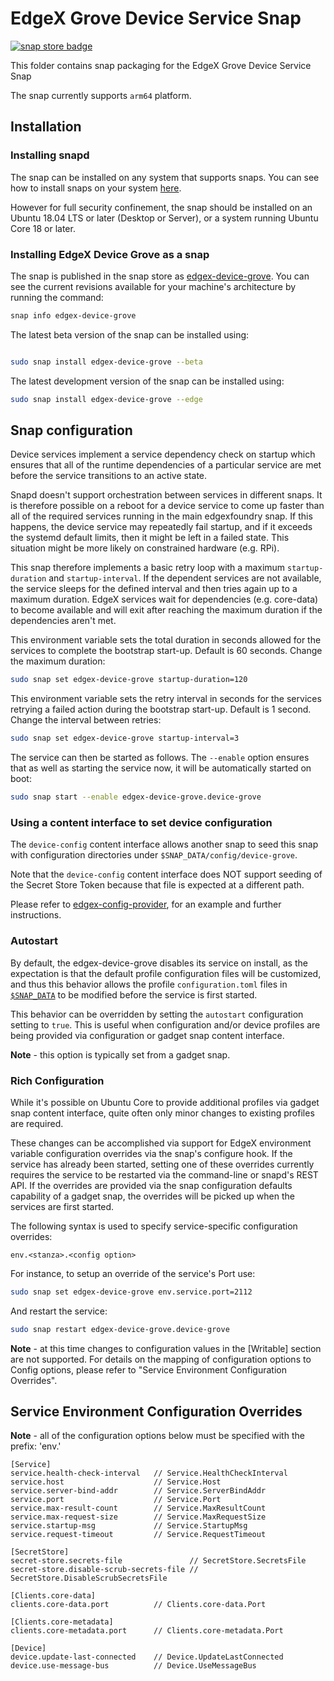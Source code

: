 # EdgeX Grove Device Service Snap
[![snap store badge](https://raw.githubusercontent.com/snapcore/snap-store-badges/master/EN/%5BEN%5D-snap-store-black-uneditable.png)](https://snapcraft.io/edgex-device-grove)

This folder contains snap packaging for the EdgeX Grove Device Service Snap

The snap currently supports `arm64` platform.

## Installation

### Installing snapd
The snap can be installed on any system that supports snaps. 
You can see how to install snaps on your system [here](https://snapcraft.io/docs/installing-snapd/6735).

However for full security confinement, the snap should be installed on an
Ubuntu 18.04 LTS or later (Desktop or Server), or a system running Ubuntu Core 18 or later.

### Installing EdgeX Device Grove as a snap
The snap is published in the snap store as [edgex-device-grove](https://snapcraft.io/edgex-device-grove).
You can see the current revisions available for your machine's architecture by running the command:
```bash
snap info edgex-device-grove
```

The latest beta version of the snap can be installed using:
```bash

sudo snap install edgex-device-grove --beta
```

The latest development version of the snap can be installed using:
```bash
sudo snap install edgex-device-grove --edge
```

## Snap configuration

Device services implement a service dependency check on startup which ensures that 
all of the runtime dependencies of a particular service are met before the service transitions to an active state.

Snapd doesn't support orchestration between services in different snaps. 
It is therefore possible on a reboot for a device service to come up faster than all of the required services running in the main edgexfoundry snap. 
If this happens, 
the device service may repeatedly fail startup, 
and if it exceeds the systemd default limits, 
then it might be left in a failed state. 
This situation might be more likely on constrained hardware (e.g. RPi).

This snap therefore implements a basic retry loop with a maximum `startup-duration` and `startup-interval`. 
If the dependent services are not available, 
the service sleeps for the defined interval and then tries again up to a maximum duration. 
EdgeX services wait for dependencies (e.g. core-data) to become available and will exit after reaching the maximum duration if the dependencies aren't met.

This environment variable sets the total duration in seconds allowed for the services to complete the bootstrap start-up. 
Default is 60 seconds. 
Change the maximum duration:

```bash
sudo snap set edgex-device-grove startup-duration=120
```

This environment variable sets the retry interval in seconds for the services retrying a failed action during the bootstrap start-up. 
Default is 1 second. 
Change the interval between retries:

```bash
sudo snap set edgex-device-grove startup-interval=3
```

The service can then be started as follows. 
The `--enable` option ensures that as well as starting the service now, 
it will be automatically started on boot:
```bash
sudo snap start --enable edgex-device-grove.device-grove
```

### Using a content interface to set device configuration

The `device-config` content interface allows another snap to seed this snap with configuration directories under `$SNAP_DATA/config/device-grove`.

Note that the `device-config` content interface does NOT support seeding of the Secret Store Token because that file is expected at a different path.

Please refer to [edgex-config-provider](https://github.com/canonical/edgex-config-provider), for an example and further instructions.
                                        
### Autostart
By default, the edgex-device-grove disables its service on install, 
as the expectation is that the default profile configuration files will be customized, 
and thus this behavior allows the profile `configuration.toml` files in [`$SNAP_DATA`](https://snapcraft.io/docs/environment-variables) 
to be modified before the service is first started.

This behavior can be overridden by setting the `autostart` configuration setting to `true`. 
This is useful when configuration and/or device profiles are being provided via configuration or gadget snap content interface.

**Note** - this option is typically set from a gadget snap.

### Rich Configuration
While it's possible on Ubuntu Core to provide additional profiles via gadget 
snap content interface, quite often only minor changes to existing profiles are required. 

These changes can be accomplished via support for EdgeX environment variable 
configuration overrides via the snap's configure hook.
If the service has already been started, setting one of these overrides currently requires the
service to be restarted via the command-line or snapd's REST API. 
If the overrides are provided via the snap configuration defaults capability of a gadget snap, 
the overrides will be picked up when the services are first started.

The following syntax is used to specify service-specific configuration overrides:

```
env.<stanza>.<config option>
```
For instance, to setup an override of the service's Port use:
```bash
sudo snap set edgex-device-grove env.service.port=2112
```
And restart the service:
```bash
sudo snap restart edgex-device-grove.device-grove
```

**Note** - at this time changes to configuration values in the [Writable] section are not supported.
For details on the mapping of configuration options to Config options, please refer to "Service Environment Configuration Overrides".

## Service Environment Configuration Overrides
**Note** - all of the configuration options below must be specified with the prefix: 'env.'
```
[Service]
service.health-check-interval   // Service.HealthCheckInterval
service.host                    // Service.Host
service.server-bind-addr        // Service.ServerBindAddr
service.port                    // Service.Port
service.max-result-count        // Service.MaxResultCount
service.max-request-size        // Service.MaxRequestSize
service.startup-msg             // Service.StartupMsg
service.request-timeout         // Service.RequestTimeout

[SecretStore]
secret-store.secrets-file               // SecretStore.SecretsFile
secret-store.disable-scrub-secrets-file // SecretStore.DisableScrubSecretsFile

[Clients.core-data]
clients.core-data.port          // Clients.core-data.Port

[Clients.core-metadata]
clients.core-metadata.port      // Clients.core-metadata.Port

[Device]
device.update-last-connected    // Device.UpdateLastConnected
device.use-message-bus          // Device.UseMessageBus
```
